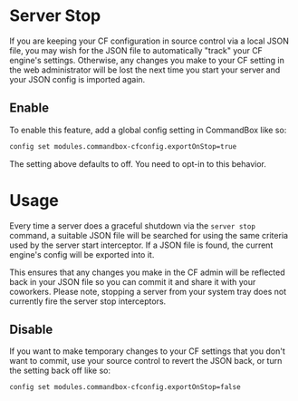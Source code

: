 # Server Stop

If you are keeping your CF configuration in source control via a local JSON file, you may wish for the JSON file to automatically "track" your CF engine's settings.  Otherwise, any changes you make to your CF setting in the web administrator will be lost the next time you start your server and your JSON config is imported again.

## Enable
To enable this feature, add a global config setting in CommandBox like so:

```bash
config set modules.commandbox-cfconfig.exportOnStop=true
```
The setting above defaults to off.  You need to opt-in to this behavior.

# Usage

Every time a server does a graceful shutdown via the `server stop` command, a suitable JSON file will be searched for using the same criteria used by the server start interceptor.  If a JSON file is found, the current engine's config will be exported into it.

This ensures that any changes you make in the CF admin will be reflected back in your JSON file so you can commit it and share it with your coworkers.  Please note, stopping a server from your system tray does not currently fire the server stop interceptors.

## Disable

If you want to make temporary changes to your CF settings that you don't want to commit, use your source control to revert the JSON back, or turn the setting back off like so:
```bash
config set modules.commandbox-cfconfig.exportOnStop=false
```

